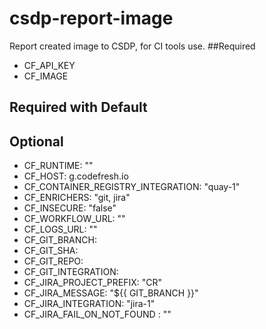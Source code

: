 # csdp-report-image
Report created image to CSDP, for CI tools use.
##Required
* CF_API_KEY
* CF_IMAGE
## Required with Default
## Optional
* CF_RUNTIME: "" 
* CF_HOST: g.codefresh.io 
* CF_CONTAINER_REGISTRY_INTEGRATION: "quay-1"
* CF_ENRICHERS: "git, jira"
* CF_INSECURE: "false"
* CF_WORKFLOW_URL: ""
* CF_LOGS_URL: ""
* CF_GIT_BRANCH:
* CF_GIT_SHA: 
* CF_GIT_REPO:
* CF_GIT_INTEGRATION:
* CF_JIRA_PROJECT_PREFIX: "CR"
* CF_JIRA_MESSAGE: "${{ GIT_BRANCH }}"
* CF_JIRA_INTEGRATION: "jira-1"
* CF_JIRA_FAIL_ON_NOT_FOUND : ""
 



